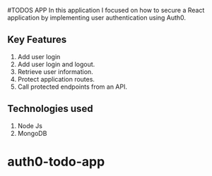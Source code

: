 #TODOS APP
In this application I focused on how to secure a React application by implementing user authentication using Auth0.

## Key Features

1. Add user login
2. Add user login and logout.
3. Retrieve user information.
4. Protect application routes.
5. Call protected endpoints from an API.

## Technologies used

1. Node Js
2. MongoDB
# auth0-todo-app
